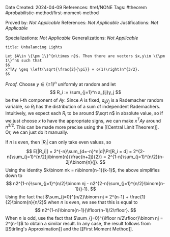 Date Created: 2024-04-09
References: #ref/NONE
Tags: #theorem #probabilistic-method/first-moment-method 

Proved by: <i>Not Applicable</i>
References: <i>Not Applicable</i>
Justifications: <i>Not Applicable</i>

Specializations: <i>Not Applicable</i>
Generalizations: <i>Not Applicable</i>

```ad-theorem
title: Unbalancing Lights

Let $A\in \{\pm 1\}^{n\times n}$. Then there are vectors $x,y\in \{\pm 1\}^n$ such that
$$
x^TAy \geq \left(\sqrt{\frac{2}{\pi}} + o(1)\right)n^{3/2}.
$$

```

<i>Proof.</i> Choose $y\in \{\pm 1\}^n$ uniformly at random and let
$$
R_i := \sum_{j=1}^n a_{ij}y_j
$$
be the $i$-th component of $Ay$. Since $A$ is fixed, $a_{ij}y_j$ is a Rademacher random variable, so $R_i$ has the distribution of a sum of independent Rademachers. Intuitively, we expect each $R_i$ to be around $\sqrt n$ in absolute value, so if we just choose $x$ to have the appropriate signs, we can make $x^TAy$ around $n^{3/2}$. This can be made more precise using the [[Central Limit Theorem]]. Or, we can just do it manually.

If $n$ is even, then $|R_i|$ can only take even values, so
$$
E[|R_i|] = 2^{-n}\sum_{d=-n}^n|d|\Pr[R_i = d] = 2^{2-n}\sum_{j=1}^{n/2}j\binom{n}{\frac{n+2j}{2}} = 2^{1-n}\sum_{j=1}^{n/2}(n-2j)\binom{n}{j}.
$$
Using the identity $k\binom nk = n\binom{n-1}{k-1}$, the above simplifies down to
$$
n2^{1-n}\sum_{j=1}^{n/2}\binom nj - n2^{2-n}\sum_{j=1}^{n/2}\binom{n-1}{j-1}.
$$
Using the fact that $\sum_{j=0}^{n/2}\binom nj = 2^{n-1} + \frac{1}{2}\binom{n}{n/2}$ when $n$ is even, we see that this is equal to
$$
n2^{1-n}\binom{n-1}{\lfloor(n-1)/2\rfloor}.
$$
When $n$ is odd, use the fact that $\sum_{j=0}^{\lfloor n/2\rfloor}\binom nj = 2^{n-1}$ to obtain a similar result. In any case, the result follows from [[Stirling's Approximation]] and the [[First Moment Method]].